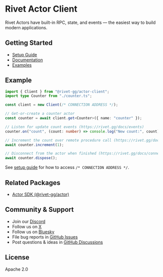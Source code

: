 # Rivet Actor Client

Rivet Actors have built-in RPC, state, and events — the easiest way to build modern applications.

## Getting Started

- [Setup Guide](https://rivet.gg/docs/setup)
- [Documentation](https://rivet.gg/docs)
- [Examples](https://github.com/rivet-gg/rivet/tree/main/examples)

## Example

```typescript
import { Client } from "@rivet-gg/actor-client";
import type Counter from "./counter.ts";

const client = new Client(/* CONNECTION ADDRESS */);

// Get-or-create a counter actor
const counter = await client.get<Counter>({ name: "counter" });

// Listen for update count events (https://rivet.gg/docs/events)
counter.on("count", (count: number) => console.log("New count:", count));

// Increment the count over remote procedure call (https://rivet.gg/docs/rpc)
await counter.increment(1);

// Disconnect from the actor when finished (https://rivet.gg/docs/connections)
await counter.dispose();
```

See [setup guide](https://rivet.gg/docs/setup) for how to access `/* CONNECTION ADDRESS */`.

## Related Packages

- [Actor SDK (@rivet-gg/actor)](https://www.npmjs.com/package/@rivet-gg/actor)

## Community & Support

- Join our [Discord](https://rivet.gg/discord)
- Follow us on [X](https://x.com/rivet_gg)
- Follow us on [Bluesky](https://bsky.app/profile/rivet-gg.bsky.social)
- File bug reports in [GitHub Issues](https://github.com/rivet-gg/rivet/issues)
- Post questions & ideas in [GitHub Discussions](https://github.com/orgs/rivet-gg/discussions)

## License

Apache 2.0

